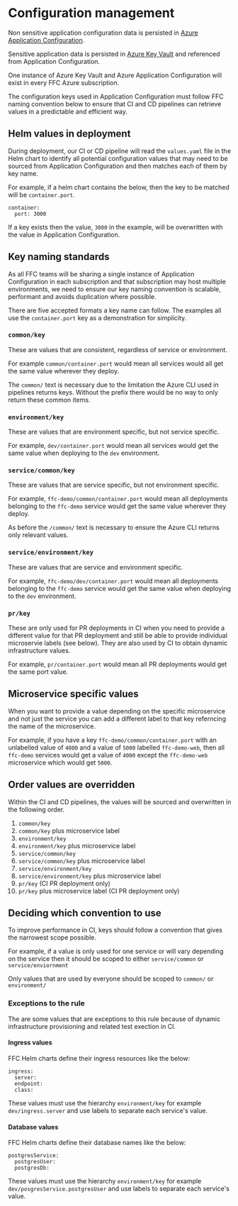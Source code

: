 # Configuration management

Non sensitive application configuration data is persisted in [Azure Application Configuration](https://azure.microsoft.com/en-gb/services/app-configuration/).

Sensitive application data is persisted in [Azure Key Vault](https://azure.microsoft.com/en-gb/services/key-vault/) and referenced from Application Configuration.

One instance of Azure Key Vault and Azure Application Configuration will exist in every FFC Azure subscription.

The configuration keys used in Application Configuration must follow FFC naming convention below to ensure that CI and CD pipelines can retrieve values in a predictable and efficient way.

## Helm values in deployment

During deployment, our CI or CD pipeline will read the `values.yaml` file in the Helm chart to identify all potential configuration values that may need to be sourced from Application Configuration and then matches each of them by key name.

For example, if a helm chart contains the below, then the key to be matched will be `container.port`.

```
container:
  port: 3000
```

If a key exists then the value, `3000` in the example, will be overwritten with the value in Application Configuration.

## Key naming standards

As all FFC teams will be sharing a single instance of Application Configuration in each subscription and that subscription may host multiple environments, we need to ensure our key naming convention is scalable, performant and avoids duplication where possible.

There are five accepted formats a key name can follow.  The examples all use the `container.port` key as a demonstration for simplicity.

### `common/key`

These are values that are consistent, regardless of service or environment. 

For example `common/container.port` would mean all services would all get the same value wherever they deploy.

The `common/` text is necessary due to the limitation the Azure CLI used in pipelines returns keys. 
Without the prefix there would be no way to only return these common items.

### `environment/key`

These are values that are environment specific, but not service specific.  

For example, `dev/container.port` would mean all services would get the same value when deploying to the `dev` environment.

### `service/common/key`

These are values that are service specific, but not environment specific.

For example, `ffc-demo/common/container.port` would mean all deployments belonging to the `ffc-demo` service would get the same value wherever they deploy.

As before the `/common/` text is necessary to ensure the Azure CLI returns only relevant values.

### `service/environment/key`

These are values that are service and environment specific.

For example, `ffc-demo/dev/container.port` would mean all deployments belonging to the `ffc-demo` service would get the same value when deploying to the `dev` environment.

### `pr/key`

These are only used for PR deployments in CI when you need to provide a different value for that PR deployment and still be able to provide individual microservie labels (see below).  They are also used by CI to obtain dynamic infrastructure values.

For example, `pr/container.port` would mean all PR deployments would get the same port value.

## Microservice specific values

When you want to provide a value depending on the specific microservice and not just the service you can add a different label to that key referncing the name of the microservice.

For example, if you have a key `ffc-demo/common/container.port` with an unlabelled value of `4000` and a value of `5000` labelled `ffc-demo-web`, then all `ffc-demo` services would get a value of `4000` except the `ffc-demo-web` microservice which would get `5000`.

## Order values are overridden

Within the CI and CD pipelines, the values will be sourced and overwritten in the following order.

1. `common/key`
2. `common/key` plus microservice label
3. `environment/key`
4. `environment/key` plus microservice label
5. `service/common/key`
6. `service/common/key` plus microservice label
7. `service/environment/key`
8. `service/environment/key` plus microservice label
9. `pr/key` (CI PR deployment only)
10. `pr/key` plus microservice label (CI PR deployment only)

## Deciding which convention to use

To improve performance in CI, keys should follow a convention that gives the narrowest scope possible.  

For example, if a value is only used for one service or will vary depending on the service then it should be scoped to either `service/common` or `service/enviornment`

Only values that are used by everyone should be scoped to `common/` or `environment/`

### Exceptions to the rule

The are some values that are exceptions to this rule because of dynamic infrastructure provisioning and related test exection in CI.

#### Ingress values

FFC Helm charts define their ingress resources like the below:

```
ingress:
  server:
  endpoint:
  class:
```

These values must use the hierarchy `environment/key` for example `dev/ingress.server` and use labels to separate each service's value.

#### Database values

FFC Helm charts define their database names like the below:

```
postgresService:
  postgresUser:
  postgresDb:
```

These values must use the hierarchy `environment/key` for example `dev/posgresService.postgresUser` and use labels to separate each service's value. 
